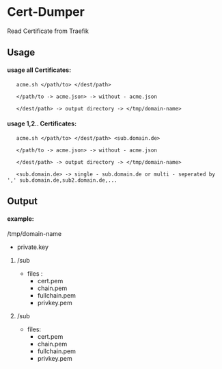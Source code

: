 # Cert-Dumper
Read Certificate from Traefik

## Usage

#### usage all Certificates:  

       acme.sh </path/to> </dest/path>
       
       </path/to -> acme.json> -> without - acme.json
       
       </dest/path> -> output directory -> </tmp/domain-name>

#### usage 1,2.. Certificates:  

       acme.sh </path/to> </dest/path> <sub.domain.de>
       
       </path/to -> acme.json> -> without - acme.json
       
       </dest/path> -> output directory -> </tmp/domain-name>
       
       <sub.domain.de> -> single - sub.domain.de or multi - seperated by ',' sub.domain.de,sub2.domain.de,...

## Output

#### example:  

/tmp/domain-name  
  -  private.key

1. /sub  
   - files :
     - cert.pem
     - chain.pem
     - fullchain.pem
     - privkey.pem

2. /sub  
   - files:
     - cert.pem
     - chain.pem
     - fullchain.pem
     - privkey.pem
 
 
